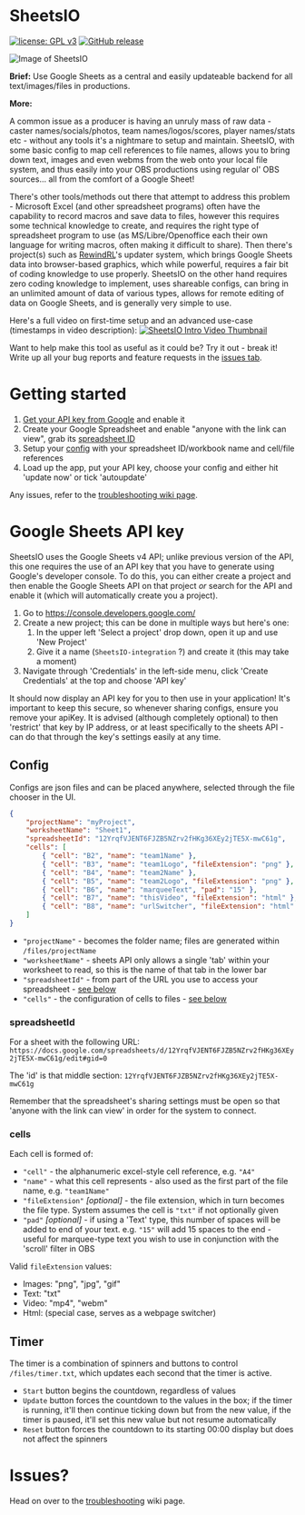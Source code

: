 # SheetsIO
[![license: GPL v3](https://img.shields.io/badge/License-GPL%20v3-blue.svg)](https://www.gnu.org/licenses/gpl-3.0)
[![GitHub release](https://img.shields.io/github/release/GrandyB/SheetsIO.svg)](https://github.com/GrandyB/SheetsIO/releases)

![Image of SheetsIO](https://github.com/GrandyB/SheetsIO/blob/master/.github/ui_screenshot.png)

**Brief:**
Use Google Sheets as a central and easily updateable backend for all text/images/files in productions.

**More:**

A common issue as a producer is having an unruly mass of raw data - caster names/socials/photos, team names/logos/scores, player names/stats etc - without any tools it's a nightmare to setup and maintain. SheetsIO, with some basic config to map cell references to file names, allows you to bring down text, images and even webms from the web onto your local file system, and thus easily into your OBS productions using regular ol' OBS sources... all from the comfort of a Google Sheet!

There's other tools/methods out there that attempt to address this problem - Microsoft Excel (and other spreadsheet programs) often have the capability to record macros and save data to files, however this requires some technical knowledge to create, and requires the right type of spreadsheet program to use (as MS/Libre/Openoffice each their own language for writing macros, often making it difficult to share). Then there's project(s) such as [RewindRL](https://github.com/rewindrl/updater)'s updater system, which brings Google Sheets data into browser-based graphics, which while powerful, requires a fair bit of coding knowledge to use properly. SheetsIO on the other hand requires zero coding knowledge to implement, uses shareable configs, can bring in an unlimited amount of data of various types, allows for remote editing of data on Google Sheets, and is generally very simple to use.

Here's a full video on first-time setup and an advanced use-case (timestamps in video description):
[![SheetsIO Intro Video Thumbnail](https://github.com/GrandyB/SheetsIO/blob/master/.github/sheetsio-introvid-thumb.png)](https://youtu.be/kEC2R8FYBAc)

Want to help make this tool as useful as it could be? Try it out - break it! Write up all your bug reports and feature requests in the [issues tab](https://github.com/GrandyB/SheetsIO/issues).

# Getting started

1. [Get your API key from Google](#google-sheets-api-key) and enable it
1. Create your Google Spreadsheet and enable "anyone with the link can view", grab its [spreadsheet ID](#spreadsheetid)
1. Setup your [config](#config) with your spreadsheet ID/workbook name and cell/file references
1. Load up the app, put your API key, choose your config and either hit 'update now' or tick 'autoupdate'

Any issues, refer to the [troubleshooting wiki page](https://github.com/GrandyB/SheetsIO/wiki/Troubleshooting).

# Google Sheets API key
SheetsIO uses the Google Sheets v4 API; unlike previous version of the API, this one requires the use of an API key that you have to generate using Google's developer console.
To do this, you can either create a project and then enable the Google Sheets API on that project _or_ search for the API and enable it (which will automatically create you a project).

1. Go to https://console.developers.google.com/
1. Create a new project; this can be done in multiple ways but here's one:
    1. In the upper left 'Select a project' drop down, open it up and use 'New Project'
    1. Give it a name (`SheetsIO-integration` ?) and create it (this may take a moment)
1. Navigate through 'Credentials' in the left-side menu, click 'Create Credentials' at the top and choose 'API key'

It should now display an API key for you to then use in your application! It's important to keep this secure, so whenever sharing configs, ensure you remove your apiKey.
It is advised (although completely optional) to then 'restrict' that key by IP address, or at least specifically to the sheets API - can do that through the key's settings easily at any time.

## Config

Configs are json files and can be placed anywhere, selected through the file chooser in the UI.

```json
{
	"projectName": "myProject",
	"worksheetName": "Sheet1",
	"spreadsheetId": "12YrqfVJENT6FJZB5NZrv2fHKg36XEy2jTE5X-mwC61g",
	"cells": [
		{ "cell": "B2", "name": "team1Name" },
		{ "cell": "B3", "name": "team1Logo", "fileExtension": "png" },
		{ "cell": "B4", "name": "team2Name" },
		{ "cell": "B5", "name": "team2Logo", "fileExtension": "png" },
		{ "cell": "B6", "name": "marqueeText", "pad": "15" },
		{ "cell": "B7", "name": "thisVideo", "fileExtension": "html" },
		{ "cell": "B8", "name": "urlSwitcher", "fileExtension": "html" }
	]
}
```

- `"projectName"` - becomes the folder name; files are generated within `/files/projectName`
- `"worksheetName"` - sheets API only allows a single 'tab' within your worksheet to read, so this is the name of that tab in the lower bar
- `"spreadsheetId"` - from part of the URL you use to access your spreadsheet - [see below](#spreadsheetid)
- `"cells"` - the configuration of cells to files - [see below](#cells)

### spreadsheetId
For a sheet with the following URL:
```https://docs.google.com/spreadsheets/d/12YrqfVJENT6FJZB5NZrv2fHKg36XEy2jTE5X-mwC61g/edit#gid=0```

The 'id' is that middle section:
```12YrqfVJENT6FJZB5NZrv2fHKg36XEy2jTE5X-mwC61g```

Remember that the spreadsheet's sharing settings must be open so that 'anyone with the link can view' in order for the system to connect.

### cells
Each cell is formed of:

- `"cell"` - the alphanumeric excel-style cell reference, e.g. `"A4"`
- `"name"` - what this cell represents - also used as the first part of the file name, e.g. `"team1Name"`
- `"fileExtension"` _[optional]_ - the file extension, which in turn becomes the file type. System assumes the cell is `"txt"` if not optionally given
- `"pad"` _[optional]_ - if using a 'Text' type, this number of spaces will be added to end of your text. e.g. `"15"` will add 15 spaces to the end - useful for marquee-type text you wish to use in conjunction with the 'scroll' filter in OBS

Valid `fileExtension` values:
- Images: "png", "jpg", "gif"
- Text: "txt"
- Video: "mp4", "webm"
- Html: (special case, serves as a webpage switcher)

## Timer

The timer is a combination of spinners and buttons to control `/files/timer.txt`, which updates each second that the timer is active.

- `Start` button begins the countdown, regardless of values
- `Update` button forces the countdown to the values in the box; if the timer is running, it'll then continue ticking down but from the new value, if the timer is paused, it'll set this new value but not resume automatically
- `Reset` button forces the countdown to its starting 00:00 display but does not affect the spinners

# Issues?
Head on over to the [troubleshooting](https://github.com/GrandyB/SheetsIO/wiki/Troubleshooting) wiki page.

